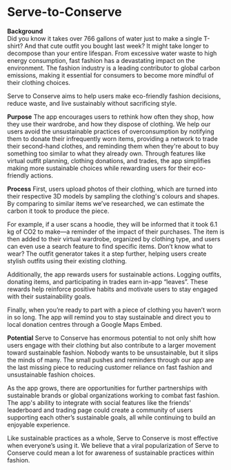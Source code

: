 # Serve-to-Conserve

**Background** <br /> 
Did you know it takes over 766 gallons of water just to make a single T-shirt? And that cute outfit you bought last week? It might take longer to decompose than your entire lifespan. From excessive water waste to high energy consumption, fast fashion has a devastating impact on the environment. The fashion industry is a leading contributor to global carbon emissions, making it essential for consumers to become more mindful of their clothing choices.

Serve to Conserve aims to help users make eco-friendly fashion decisions, reduce waste, and live sustainably without sacrificing style.

**Purpose**
The app encourages users to rethink how often they shop, how they use their wardrobe, and how they dispose of clothing. We help our users avoid the unsustainable practices of overconsumption by notifying them to donate their infrequently worn items, providing a network to trade their second-hand clothes, and reminding them when they're about to buy something too similar to what they already own. Through features like virtual outfit planning, clothing donations, and trades, the app simplifies making more sustainable choices while rewarding users for their eco-friendly actions.

**Process**
First, users upload photos of their clothing, which are turned into their respective 3D models by sampling the clothing's colours and shapes. By comparing to similar items we’ve researched, we can estimate the carbon it took to produce the piece.

For example, if a user scans a hoodie, they will be informed that it took 6.1 kg of CO2 to make—a reminder of the impact of their purchases. The item is then added to their virtual wardrobe, organized by clothing type, and users can even use a search feature to find specific items. Don’t know what to wear? The outfit generator takes it a step further, helping users create stylish outfits using their existing clothing.

Additionally, the app rewards users for sustainable actions. Logging outfits, donating items, and participating in trades earn in-app “leaves”. These rewards help reinforce positive habits and motivate users to stay engaged with their sustainability goals.

Finally, when you’re ready to part with a piece of clothing you haven’t worn in so long. The app will remind you to stay sustainable and direct you to local donation centres through a Google Maps Embed.

**Potential**
Serve to Conserve has enormous potential to not only shift how users engage with their clothing but also contribute to a larger movement toward sustainable fashion. Nobody wants to be unsustainable, but it slips the minds of many. The small pushes and reminders through our app are the last missing piece to reducing customer reliance on fast fashion and unsustainable fashion choices.

As the app grows, there are opportunities for further partnerships with sustainable brands or global organizations working to combat fast fashion. The app's ability to integrate with social features like the friends' leaderboard and trading page could create a community of users supporting each other’s sustainable goals, all while continuing to build an enjoyable experience.

Like sustainable practices as a whole, Serve to Conserve is most effective when everyone’s using it. We believe that a viral popularization of Serve to Conserve could mean a lot for awareness of sustainable practices within fashion.
